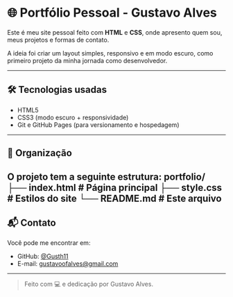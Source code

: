 # 🌐 Portfólio Pessoal - Gustavo Alves

Este é meu site pessoal feito com **HTML** e **CSS**, onde apresento quem sou, meus projetos e formas de contato.

A ideia foi criar um layout simples, responsivo e em modo escuro, como primeiro projeto da minha jornada como desenvolvedor.

---

## 🛠️ Tecnologias usadas

- HTML5
- CSS3 (modo escuro + responsividade)
- Git e GitHub Pages (para versionamento e hospedagem)

---

## 📁 Organização

O projeto tem a seguinte estrutura:
portfolio/
├── index.html # Página principal
├── style.css # Estilos do site
└── README.md # Este arquivo
---

## 📬 Contato

Você pode me encontrar em:

- GitHub: [@Gusth11](https://github.com/Gusth11)
- E-mail: gustavoofalves@gmail.com

---

> Feito com 💻 e dedicação por Gustavo Alves.
